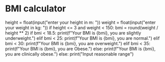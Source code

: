 # BMI calculator

height = float(input("enter your height in m: "))
weight = float(input("enter your weight in kg: "))
if height <= 3 and weight < 150:
    bmi = round(weight / height ** 2)
    if bmi < 18.5:
        print(f"Your BMI is {bmi}, you are slightly underweight.")
    elif bmi < 25:
        print(f"Your BMI is {bmi}, you are normal.")
    elif bmi < 30:
        print(f"Your BMI is {bmi}, you are overweight.")
    elif bmi < 35:
        print(f"Your BMI is {bmi}, you are Obese.")
    else:
        print(f"Your BMI is {bmi}, you are clinically obese.")
else:
    print("Input reasonable range")
